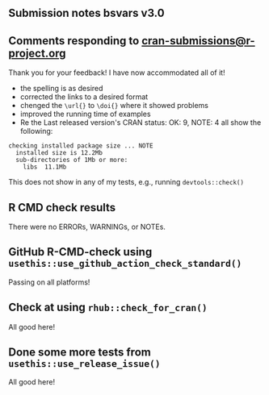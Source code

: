 ## Submission notes bsvars v3.0

## Comments responding to cran-submissions@r-project.org

Thank you for your feedback! I have now accommodated all of it!
- the spelling is as desired
- corrected the links to a desired format
- chenged the `\url{}` to `\doi{}` where it showed problems
- improved the running time of examples
- Re the Last released version's CRAN status: OK: 9, NOTE: 4 all show the following:
```
checking installed package size ... NOTE
  installed size is 12.2Mb
  sub-directories of 1Mb or more:
    libs  11.1Mb
```
This does not show in any of my tests, e.g., running `devtools::check()`

## R CMD check results

There were no ERRORs, WARNINGs, or NOTEs.

## GitHub R-CMD-check using `usethis::use_github_action_check_standard()`

Passing on all platforms!

## Check at using `rhub::check_for_cran()`

All good here!

## Done some more tests from `usethis::use_release_issue()`

All good here!
